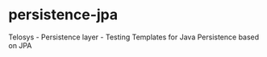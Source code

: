 persistence-jpa
===============

Telosys - Persistence layer - Testing Templates for Java Persistence based on JPA
